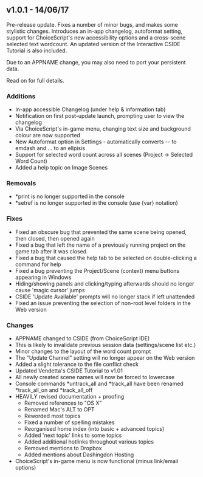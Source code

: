 ## v1.0.1 - 14/06/17

Pre-release update. Fixes a number of minor bugs, and makes some stylistic changes. 
Introduces an in-app changelog, autoformat setting, support for ChoiceScript's new accessibility options and a cross-scene selected text wordcount.
An updated version of the Interactive CSIDE Tutorial is also included.

Due to an APPNAME change, you may also need to port your persistent data.

Read on for full details.

### Additions
- In-app accessible Changelog (under help & information tab)
- Notification on first post-update launch, prompting user to view the changelog
- Via ChoiceScript's in-game menu, changing text size and background colour are now supported
- New Autoformat option in Settings - automatically converts -- to emdash and ... to an ellpisis
- Support for selected word count across all scenes (Project -> Selected Word Count)
- Added a help topic on Image Scenes
  
### Removals
- \*print is no longer supported in the console
- \*setref is no longer supported in the console (use {var} notation)

### Fixes
- Fixed an obscure bug that prevented the same scene being opened, then closed, then opened again
- Fixed a bug that left the name of a previously running project on the game tab after it was closed
- Fixed a bug that caused the help tab to be selected on double-clicking a command for help
- Fixed a bug preventing the Project/Scene (context) menu buttons appearing in Windows
- Hiding/showing panels and clicking/typing afterwards should no longer cause 'magic cursor' jumps
- CSIDE 'Update Available' prompts will no longer stack if left unattended
- Fixed an issue preventing the selection of non-root level folders in the Web version

### Changes
- APPNAME changed to CSIDE (from ChoiceScript IDE)
 - This is likely to invalidate previous session data (settings/scene list etc.)
- Minor changes to the layout of the word count prompt
- The "Update Channel" setting will no longer appear on the Web version
- Added a slight tolerance to the file conflict check
- Updated Vendetta's CSIDE Tutorial to v1.01
- All newly created scene names will now be forced to lowercase
- Console commands \*untrack_all and \*track_all have been renamed \*track_all_on and \*track_all_off
- HEAVILY revised documentation + proofing
  - Removed references to "OS X"
  - Renamed Mac's ALT to OPT
  - Reworded most topics
  - Fixed a number of spelling mistakes
  - Reorganised home index (into basic + advanced topics)
  - Added 'next topic' links to some topics
  - Added additional hotlinks throughout various topics
  - Removed mentions to Dropbox
  - Added mentions about Dashingdon Hosting
- ChoiceScript's in-game menu is now functional (minus link/email options)